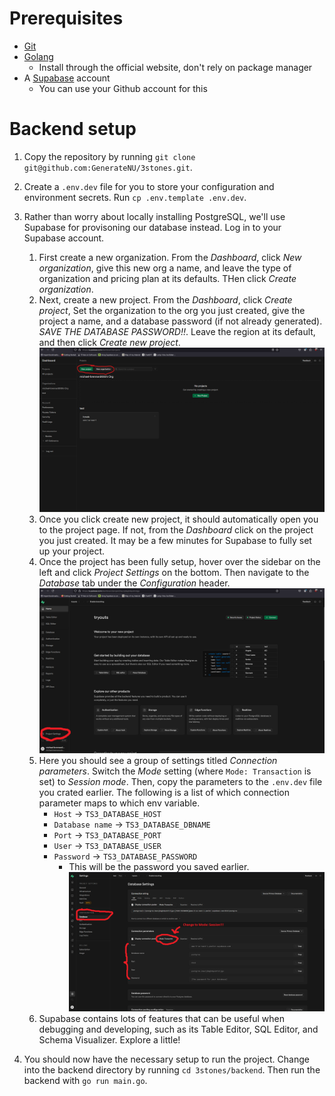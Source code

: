 # Prerequisites
- [Git](https://git-scm.com/)
- [Golang](https://go.dev/)
    - Install through the official website, don't rely on package manager
- A [Supabase](https://supabase.com/) account
    - You can use your Github account for this

# Backend setup
1. Copy the repository by running `git clone git@github.com:GenerateNU/3stones.git`.

2. Create a `.env.dev` file for you to store your configuration and environment secrets. Run `cp .env.template .env.dev`.

3. Rather than worry about locally installing PostgreSQL, we'll use Supabase for provisoning our database instead. Log in to your Supabase account.
    1. First create a new organization. From the *Dashboard*, click *New organization*, give this new org a name, and leave the type of organization and pricing plan at its defaults. THen click *Create organization*.
    2. Next, create a new project. From the *Dashboard*, click *Create project*, Set the organization to the org you just created, give the project a name, and a database password (if not already generated). *SAVE THE DATABASE PASSWORD!!*. Leave the region at its default, and then click *Create new project*.
    ![Showing where the create buttons are](images/SupabaseDashboardButtons.png)
    3. Once you click create new project, it should automatically open you to the project page. If not, from the *Dashboard* click on the project you just created. It may be a few minutes for Supabase to fully set up your project.
    4. Once the project has been fully setup, hover over the sidebar on the left and click *Project Settings* on the bottom. Then navigate to the *Database* tab under the *Configuration* header.
    ![Showing where the project settings is](images/projectsettingsbutton.png)
    5. Here you should see a group of settings titled *Connection parameters*. Switch the *Mode* setting (where `Mode: Transaction` is set) to *Session mode*. Then, copy the parameters to the `.env.dev` file you crated earlier. The following is a list of which connection parameter maps to which env variable.
        - `Host` -> `TS3_DATABASE_HOST`
        - `Database name` -> `TS3_DATABASE_DBNAME`
        - `Port` -> `TS3_DATABASE_PORT`
        - `User` -> `TS3_DATABASE_USER`
        - `Password` -> `TS3_DATABASE_PASSWORD`
            - This will be the password you saved earlier.
    ![Showing where the db settings are](images/databasesettings.png)
    6. Supabase contains lots of features that can be useful when debugging and developing, such as its Table Editor, SQL Editor, and Schema Visualizer. Explore a little!

4. You should now have the necessary setup to run the project. Change into the backend directory by running `cd 3stones/backend`. Then run the backend with `go run main.go`.